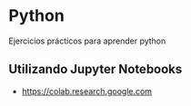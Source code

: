 # Python
Ejercicios prácticos para aprender python

## Utilizando Jupyter Notebooks
- https://colab.research.google.com


